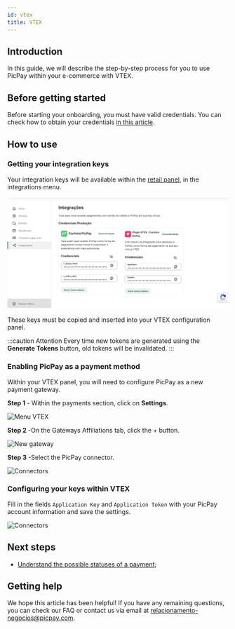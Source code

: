 ```yaml
---
id: vtex
title: VTEX
---
```


## Introduction

In this guide, we will describe the step-by-step process for you to use PicPay within your e-commerce with VTEX.

## Before getting started

Before starting your onboarding, you must have valid credentials. You can check how to obtain your credentials [in this article](/checkout/intro/getting-started#antes-de-começar).

## How to use

### Getting your integration keys

Your integration keys will be available within the [retail panel](https://lojista.picpay.com/ecommerce-token), in the integrations menu.

![VTEX integration keys](../../../../../../static/img/guides/vtex-keys.png)

These keys must be copied and inserted into your VTEX configuration panel.

:::caution Attention
Every time new tokens are generated using the **Generate Tokens** button, old tokens will be invalidated.
:::

### Enabling PicPay as a payment method

Within your VTEX panel, you will need to configure PicPay as a new payment gateway.

**Step 1** - Within the payments section, click on **Settings**.

![Menu VTEX](../../../../../../static/img/guides/vtex-menu.png)

**Step 2** -On the Gateways Affiliations tab, click the + button.

![New gateway](../../../../../../static/img/guides/vtex-novo-gateway.png)

**Step 3** -Select the PicPay connector.

![Connectors](../../../../../../static/img/guides/vtex-conectores.png)

### Configuring your keys within VTEX

Fill in the fields `Application Key` and `Application Token` with your PicPay account information and save the settings.

![Connectors](../../../../../../static/img/guides/vtex-config.png)

## Next steps

- [Understand the possible statuses of a payment](/checkout/guides/order-status);

## Getting help

We hope this article has been helpful! If you have any remaining questions, you can check our FAQ or contact us via email at relacionamento-negocios@picpay.com.
